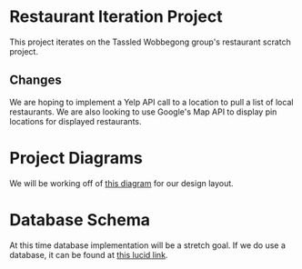 # Restaurant Iteration Project
This project iterates on the Tassled Wobbegong group's restaurant scratch project.

## Changes
We are hoping to implement a Yelp API call to a location to pull a list of local restaurants.
We are also looking to use Google's Map API to display pin locations for displayed restaurants.

# Project Diagrams
We will be working off of [this diagram](/public/Project%20Diagram.png) for our design layout.

# Database Schema
At this time database implementation will be a stretch goal. If we do use a database, it can be found at [this lucid link](https://lucid.app/lucidchart/0b73da00-9a48-4963-ba80-9d3ee8e00525/edit?view_items=tVLhp2gDahwv&invitationId=inv_63753087-9915-47de-b476-399bcd930af6).
